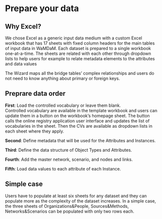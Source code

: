 # Prepare your data


## Why Excel?
We chose Excel as a generic input data medium with a custom Excel workbook that has 17 sheets with fixed column headers for the main tables of input data in WaMDaM. Each dataset is prepared to a single workbook one-at-a-time. The sheets are related with each other through dropdown lists to help users for example to relate metadata elements to the attributes and data values

The Wizard maps all the bridge tables’ complex relationships and users do not need to know anything about primary or foreign keys.

## Preprare data order
**First**: Load the controlled vocabulary or leave them blank.    
Controlled vocabulary are available in the template workbook and users can update them in a button on the workbook’s homepage sheet. The button calls the online registry application user interface and updates the list of vocabularies in the sheet. Then the CVs are available as dropdown lists in each sheet where they apply.  

**Second**: Define metadata that will be used for the Attributes and Instances.   

**Third**: Define the data structure of Object Types and Attributes. 
      
**Fourth**: Add the master network, scenario, and nodes and links. 
 
**Fifth**: Load data values to each attribute of each Instance. 

## Simple case 
Users have to populate at least six sheets for any dataset and they can populate more as the complexity of the dataset increases. In a simple case, the three sheets of Organizations&People, Sources&Methods, Networks&Scenarios can be populated with only two rows each. 
 

